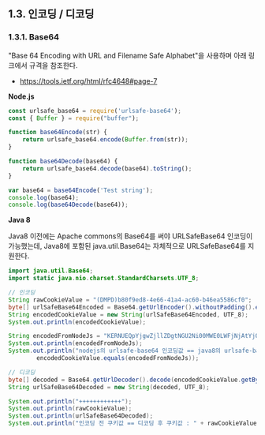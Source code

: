 ## 1.3. 인코딩 / 디코딩

### 1.3.1. Base64

"Base 64 Encoding with URL and Filename Safe Alphabet"을 사용하며 아래 링크에서 규격을 참조한다.
* https://tools.ietf.org/html/rfc4648#page-7

**Node.js**

```js
const urlsafe_base64 = require('urlsafe-base64');
const { Buffer } = require("buffer");

function base64Encode(str) {
    return urlsafe_base64.encode(Buffer.from(str));
}

function base64Decode(base64) {
    return urlsafe_base64.decode(base64).toString();
}

var base64 = base64Encode('Test string');
console.log(base64);
console.log(base64Decode(base64));
```

**Java 8**

Java8 이전에는 Apache commons의 Base64를 써야 URLSafeBase64 인코딩이 가능했는데, Java8에 포함된 java.util.Base64는 자체적으로 URLSafeBase64를 지원한다.

```java
import java.util.Base64;
import static java.nio.charset.StandardCharsets.UTF_8;

// 인코딩
String rawCookieValue = "(DMPD)b80f9ed8-4e66-41a4-ac60-b46ea5586cf0";
byte[] urlSafeBase64Encoded = Base64.getUrlEncoder().withoutPadding().encode(rawCookieValue.getBytes(UTF_8));
String encodedCookieValue = new String(urlSafeBase64Encoded, UTF_8);
System.out.println(encodedCookieValue);

String encodedFromNodeJs = "KERNUEQpYjgwZjllZDgtNGU2Ni00MWE0LWFjNjAtYjQ2ZWE1NTg2Y2Yw";
System.out.println(encodedFromNodeJs);
System.out.println("nodejs의 urlsafe-base64 인코딩값 == java8의 urlsafe-base64 인코딩값 : " +
        encodedCookieValue.equals(encodedFromNodeJs));

// 디코딩
byte[] decoded = Base64.getUrlDecoder().decode(encodedCookieValue.getBytes(UTF_8));
String urlSafeBase64Decoded = new String(decoded, UTF_8);

System.out.println("++++++++++++");
System.out.println(rawCookieValue);
System.out.println(urlSafeBase64Decoded);
System.out.println("인코딩 전 쿠키값 == 디코딩 후 쿠키값 : " + rawCookieValue.equals(urlSafeBase64Decoded));
```

<div style="page-break-after: always;"></div>



